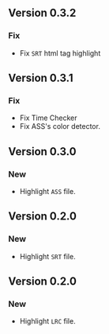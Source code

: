 ## Version 0.3.2

### Fix

- Fix `SRT` html tag highlight


## Version 0.3.1

### Fix

- Fix Time Checker
- Fix ASS's color detector.


## Version 0.3.0

### New

- Highlight `ASS` file.


## Version 0.2.0

### New

- Highlight `SRT` file.


## Version 0.2.0

### New

- Highlight `LRC` file.
